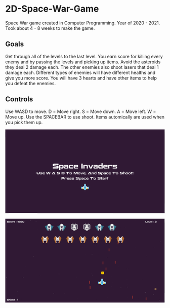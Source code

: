 # 2D-Space-War-Game
Space War game created in Computer Programming. Year of 2020 - 2021. Took about 4 - 8 weeks to make the game.

## Goals
Get through all of the levels to the last level. You earn score for killing every enemy and by passing the levels and picking up items. Avoid the asteroids they deal 2 damage each. The other enemies also shoot lasers that deal 1 damage each. Different types of enemies will have different healths and give you more score. You will have 3 hearts and have other items to help you defeat the enemies.

## Controls
Use WASD to move. D = Move right. S = Move down. A = Move left. W = Move up. Use the SPACEBAR to use shoot. Items automically are used when you pick them up.

![Start Screen](https://raw.githubusercontent.com/carson24x7/2D-Space-War-Game/main/Screenshots/StartScreen.PNG)

![Playing Screen](https://raw.githubusercontent.com/carson24x7/2D-Space-War-Game/main/Screenshots/Playing.PNG)
